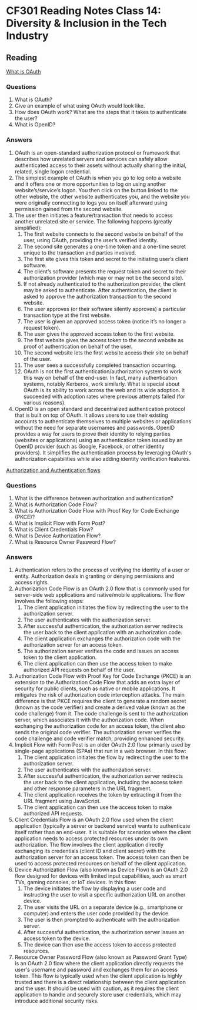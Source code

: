 # CF301 Reading Notes Class 14: Diversity & Inclusion in the Tech Industry

## Reading

[What is OAuth](https://www.csoonline.com/article/3216404/what-is-oauth-how-the-open-authorization-framework-works.html)

### Questions

1. What is OAuth?
2. Give an example of what using OAuth would look like.
3. How does OAuth work? What are the steps that it takes to authenticate the user?
4. What is OpenID?

### Answers

1. OAuth is an open-standard authorization protocol or framework that describes how unrelated servers and services can safely allow authenticated access to their assets without actually sharing the initial, related, single logon credential.
2. The simplest example of OAuth is when you go to log onto a website and it offers one or more opportunities to log on using another website’s/service’s logon. You then click on the button linked to the other website, the other website authenticates you, and the website you were originally connecting to logs you on itself afterward using permission gained from the second website.
3. The user then initiates a feature/transaction that needs to access another unrelated site or service. The following happens (greatly simplified):
    1. The first website connects to the second website on behalf of the user, using OAuth, providing the user’s verified identity.
    2. The second site generates a one-time token and a one-time secret unique to the transaction and parties involved.
    3. The first site gives this token and secret to the initiating user’s client software.
    4. The client’s software presents the request token and secret to their authorization provider (which may or may not be the second site).
    5. If not already authenticated to the authorization provider, the client may be asked to authenticate. After authentication, the client is asked to approve the authorization transaction to the second website.
    6. The user approves (or their software silently approves) a particular transaction type at the first website.
    7. The user is given an approved access token (notice it’s no longer a request token).
    8. The user gives the approved access token to the first website.
    9. The first website gives the access token to the second website as proof of authentication on behalf of the user.
    10. The second website lets the first website access their site on behalf of the user.
    11. The user sees a successfully completed transaction occurring.
    12. OAuth is not the first authentication/authorization system to work this way on behalf of the end-user. In fact, many authentication systems, notably Kerberos, work similarly. What is special about OAuth is its ability to work across the web and its wide adoption. It succeeded with adoption rates where previous attempts failed (for various reasons).
4. OpenID is an open standard and decentralized authentication protocol that is built on top of OAuth. It allows users to use their existing accounts to authenticate themselves to multiple websites or applications without the need for separate usernames and passwords. OpenID provides a way for users to prove their identity to relying parties (websites or applications) using an authentication token issued by an OpenID provider (such as Google, Facebook, or other identity providers). It simplifies the authentication process by leveraging OAuth's authorization capabilities while also adding identity verification features.

[Authorization and Authentication flows](https://auth0.com/docs/get-started/authentication-and-authorization-flow)

### Questions

1. What is the difference between authorization and authentication?
2. What is Authorization Code Flow?
3. What is Authorization Code Flow with Proof Key for Code Exchange (PKCE)?
4. What is Implicit Flow with Form Post?
5. What is Client Credentials Flow?
6. What is Device Authorization Flow?
7. What is Resource Owner Password Flow?

### Answers

1. Authentication refers to the process of verifying the identity of a user or entity. Authorization deals in granting or denying permissions and access rights.
2. Authorization Code Flow is an OAuth 2.0 flow that is commonly used for server-side web applications and native/mobile applications. The flow involves the following steps:
    1. The client application initiates the flow by redirecting the user to the authorization server.
    2. The user authenticates with the authorization server.
    3. After successful authentication, the authorization server redirects the user back to the client application with an authorization code.
    4. The client application exchanges the authorization code with the authorization server for an access token.
    5. The authorization server verifies the code and issues an access token to the client application.
    6. The client application can then use the access token to make authorized API requests on behalf of the user.
3. Authorization Code Flow with Proof Key for Code Exchange (PKCE) is an extension to the Authorization Code Flow that adds an extra layer of security for public clients, such as native or mobile applications. It mitigates the risk of authorization code interception attacks. The main difference is that PKCE requires the client to generate a random secret (known as the code verifier) and create a derived value (known as the code challenge) from it. The code challenge is sent to the authorization server, which associates it with the authorization code. When exchanging the authorization code for an access token, the client also sends the original code verifier. The authorization server verifies the code challenge and code verifier match, providing enhanced security.
4. Implicit Flow with Form Post is an older OAuth 2.0 flow primarily used by single-page applications (SPAs) that run in a web browser. In this flow:
    1. The client application initiates the flow by redirecting the user to the authorization server.
    2. The user authenticates with the authorization server.
    3. After successful authentication, the authorization server redirects the user back to the client application, including the access token and other response parameters in the URL fragment.
    4. The client application receives the token by extracting it from the URL fragment using JavaScript.
    5. The client application can then use the access token to make authorized API requests.
5. Client Credentials Flow is an OAuth 2.0 flow used when the client application (typically a server or backend service) wants to authenticate itself rather than an end-user. It is suitable for scenarios where the client application needs to access protected resources under its own authorization. The flow involves the client application directly exchanging its credentials (client ID and client secret) with the authorization server for an access token. The access token can then be used to access protected resources on behalf of the client application.
6. Device Authorization Flow (also known as Device Flow) is an OAuth 2.0 flow designed for devices with limited input capabilities, such as smart TVs, gaming consoles, or IoT devices. In this flow:
    1. The device initiates the flow by displaying a user code and instructing the user to visit a specific authorization URL on another device.
    2. The user visits the URL on a separate device (e.g., smartphone or computer) and enters the user code provided by the device.
    3. The user is then prompted to authenticate with the authorization server.
    4. After successful authentication, the authorization server issues an access token to the device.
    5. The device can then use the access token to access protected resources.
7. Resource Owner Password Flow (also known as Password Grant Type) is an OAuth 2.0 flow where the client application directly requests the user's username and password and exchanges them for an access token. This flow is typically used when the client application is highly trusted and there is a direct relationship between the client application and the user. It should be used with caution, as it requires the client application to handle and securely store user credentials, which may introduce additional security risks.
